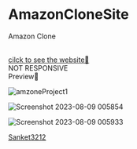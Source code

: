 # AmazonCloneSite
 <p  style="algin-text:center ">  Amazon Clone </p>                <br>
<a href="https://sanket3212.github.io/AmazonCloneSite/">cilck to see the website🛒</a><br>
NOT RESPONSIVE<br>
Preview🛒

![amzoneProject1](https://github.com/Sanket3212/AmazonCloneSite/assets/114338403/e0ebaf95-e051-4a77-a37d-b49cd2128520)

![Screenshot 2023-08-09 005854](https://github.com/Sanket3212/AmazonCloneSite/assets/114338403/777a8061-2922-4e5b-9a39-13c2d09935d9)

![Screenshot 2023-08-09 005933](https://github.com/Sanket3212/AmazonCloneSite/assets/114338403/49c3a99e-dd92-4bfc-9131-d143ed66e052)

<a href="www.linkedin.com/in/sanket-kumbhar-90754569059673115094"  align-text:center>Sanket3212</a>  
